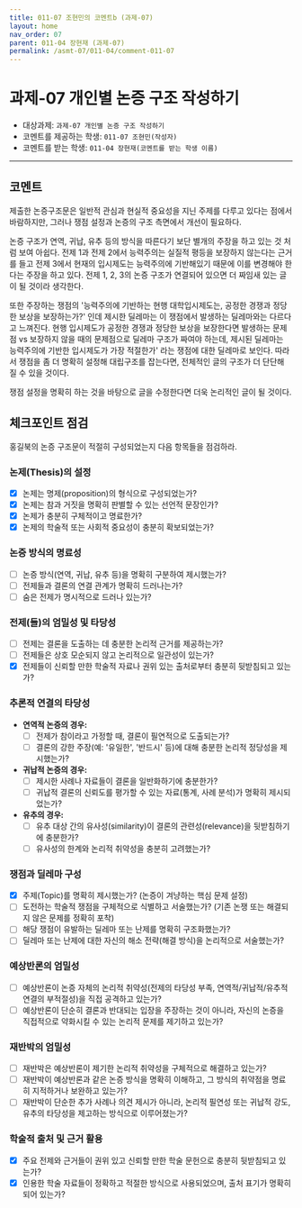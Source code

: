 ```yaml
---
title: 011-07 조현민의 코멘트b (과제-07) 
layout: home
nav_order: 07
parent: 011-04 장현재 (과제-07)
permalink: /asmt-07/011-04/comment-011-07
---
```


# 과제-07 개인별 논증 구조 작성하기

- 대상과제: `과제-07 개인별 논증 구조 작성하기`
- 코멘트를 제공하는 학생: `011-07 조현민(작성자)` 
- 코멘트를 받는 학생: `011-04 장현재(코멘트를 받는 학생 이름)` 

---

## 코멘트

제출한 논증구조문은 일반적 관심과 현실적 중요성을 지닌 주제를 다루고 있다는 점에서 바람하지만, 그러나 쟁점 설정과 논증의 구조 측면에서 개선이 필요하다.

논증 구조가 연역, 귀납, 유추 등의 방식을 따른다기 보단 별개의 주장을 하고 있는 것 처럼 보여 아쉽다. 전제 1과 전제 2에서 능력주의는 실질적 평등을 보장하지 않는다는 근거를 들고 전제 3에서 현재의 입시제도는 능력주의에 기반해있기 때문에 이를 변경해야 한다는 주장을 하고 있다. 전제 1, 2, 3의 논증 구조가 연결되어 있으면 더 짜임새 있는 글이 될 것이라 생각한다.

또한 주장하는 쟁점의 '능력주의에 기반하는 현행 대학입시제도는, 공정한 경쟁과 정당한 보상을 보장하는가?' 인데 제시한 딜레마는 이 쟁점에서 발생하는 딜레마와는 다르다고 느껴진다. 현행 입시제도가 공정한 경쟁과 정당한 보상을 보장한다면 발생하는 문제점 vs 보장하지 않을 때의 문제점으로 딜레마 구조가 짜여야 하는데, 제시된 딜레마는  능력주의에 기반한 입시제도가 가장 적절한가' 라는 쟁점에 대한 딜레마로 보인다. 따라서 쟁점을 좀 더 명확히 설정해 대립구조를 잡는다면, 전체적인 글의 구조가 더 단단해 질 수 있을 것이다.

쟁점 설정을 명확히 하는 것을 바탕으로 글을 수정한다면 더욱 논리적인 글이 될 것이다.

## 체크포인트 점검

홍길북의 논증 구조문이 적절히 구성되었는지 다음 항목들을 점검하라.

### **논제(Thesis)의 설정**
- [x] 논제는 명제(proposition)의 형식으로 구성되었는가?
- [x] 논제는 참과 거짓을 명확히 판별할 수 있는 선언적 문장인가?
- [x] 논제가 충분히 구체적이고 명료한가?
- [x] 논제의 학술적 또는 사회적 중요성이 충분히 확보되었는가?

### **논증 방식의 명료성**
- [ ] 논증 방식(연역, 귀납, 유추 등)을 명확히 구분하여 제시했는가?
- [ ] 전제들과 결론의 연결 관계가 명확히 드러나는가?
- [ ] 숨은 전제가 명시적으로 드러나 있는가?

### **전제(들)의 엄밀성 및 타당성**
- [ ] 전제는 결론을 도출하는 데 충분한 논리적 근거를 제공하는가?
- [ ] 전제들은 상호 모순되지 않고 논리적으로 일관성이 있는가?
- [x] 전제들이 신뢰할 만한 학술적 자료나 권위 있는 출처로부터 충분히 뒷받침되고 있는가?

### **추론적 연결의 타당성**
- **연역적 논증의 경우:**
  - [ ] 전제가 참이라고 가정할 때, 결론이 필연적으로 도출되는가?
  - [ ] 결론의 강한 주장(예: '유일한', '반드시' 등)에 대해 충분한 논리적 정당성을 제시했는가?

- **귀납적 논증의 경우:**
  - [ ] 제시한 사례나 자료들이 결론을 일반화하기에 충분한가?
  - [ ] 귀납적 결론의 신뢰도를 평가할 수 있는 자료(통계, 사례 분석)가 명확히 제시되었는가?

- **유추의 경우:**
  - [ ] 유추 대상 간의 유사성(similarity)이 결론의 관련성(relevance)을 뒷받침하기에 충분한가?
  - [ ] 유사성의 한계와 논리적 취약성을 충분히 고려했는가?

### **쟁점과 딜레마 구성**
- [x] 주제(Topic)를 명확히 제시했는가? (논증이 겨냥하는 핵심 문제 설정)
- [ ] 도전하는 학술적 쟁점을 구체적으로 식별하고 서술했는가? (기존 논쟁 또는 해결되지 않은 문제를 정확히 포착)
- [ ] 해당 쟁점이 유발하는 딜레마 또는 난제를 명확히 구조화했는가?
- [ ] 딜레마 또는 난제에 대한 자신의 해소 전략(해결 방식)을 논리적으로 서술했는가?

### **예상반론의 엄밀성**
- [ ] 예상반론이 논증 자체의 논리적 취약성(전제의 타당성 부족, 연역적/귀납적/유추적 연결의 부적절성)을 직접 공격하고 있는가?
- [ ] 예상반론이 단순히 결론과 반대되는 입장을 주장하는 것이 아니라, 자신의 논증을 직접적으로 약화시킬 수 있는 논리적 문제를 제기하고 있는가?

### **재반박의 엄밀성**
- [ ] 재반박은 예상반론이 제기한 논리적 취약성을 구체적으로 해결하고 있는가?
- [ ] 재반박이 예상반론과 같은 논증 방식을 명확히 이해하고, 그 방식의 취약점을 명료히 지적하거나 보완하고 있는가?
- [ ] 재반박이 단순한 추가 사례나 의견 제시가 아니라, 논리적 필연성 또는 귀납적 강도, 유추의 타당성을 제고하는 방식으로 이루어졌는가?

### **학술적 출처 및 근거 활용**
- [x] 주요 전제와 근거들이 권위 있고 신뢰할 만한 학술 문헌으로 충분히 뒷받침되고 있는가?
- [x] 인용한 학술 자료들이 정확하고 적절한 방식으로 사용되었으며, 출처 표기가 명확히 되어 있는가?
